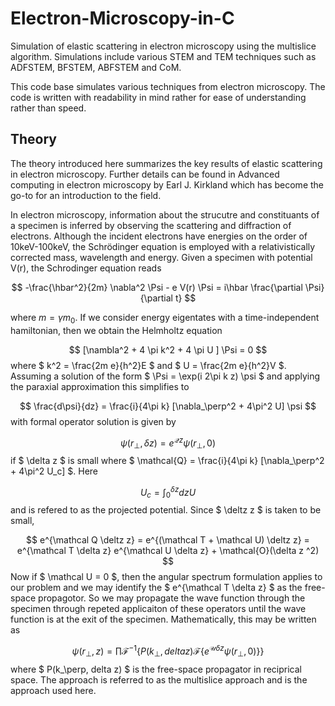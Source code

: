 # Electron-Microscopy-in-C
Simulation of elastic scattering in electron microscopy using the multislice algorithm. Simulations include various STEM and TEM techniques such as ADFSTEM, BFSTEM, ABFSTEM and CoM.

This code base simulates various techniques from electron microscopy. 
The code is written with readability in mind rather for ease of understanding rather than speed.

## Theory
The theory introduced here summarizes the key results of elastic scattering in electron microscopy. Further details can be found in 
Advanced computing in electron microscopy by Earl J. Kirkland which has become the go-to for an introduction to the field.

In electron microscopy, information about the strucutre and constituants of a specimen is inferred by observing the scattering and diffraction of
electrons. Although the incident electrons have energies on the order of 10keV-100keV, the Schrödinger equation is employed with a relativistically 
corrected mass, wavelength and energy.
Given a specimen with potential V(r), the Schrodinger equation reads

$$  -\frac{\hbar^2}{2m} \nabla^2 \Psi - e V(r) \Psi = i\hbar \frac{\partial \Psi}{\partial t} $$

where $m=\gamma m_0$. If we consider energy eigentates with a time-independent hamiltonian, then we obtain the Helmholtz equation

$$ [\nambla^2 + 4 \pi k^2 + 4 \pi U ] \Psi = 0 $$
where $ k^2 = \frac{2m e}{h^2}E $ and $ U = \frac{2m e}{h^2}V $. Assuming a solution of the form $ \Psi = \exp(i 2\pi k z) \psi $ and applying the paraxial approximation this simplifies to

$$ \frac{d\psi}{dz} = \frac{i}{4\pi k} [\nabla_\perp^2 + 4\pi^2 U] \psi  $$
with formal operator solution is given by

$$ \psi(r_\perp, \delta z) = e^{\mathcal{Q} z} \psi(r_\perp, 0)  $$ if $ \delta z $ is small where $ \mathcal{Q} = \frac{i}{4\pi k} [\nabla_\perp^2 + 4\pi^2 U_c]  $. Here 

$$  U_c = \int_0^{\delta z} dz U $$
and is refered to as the projected potential.
Since $ \deltz z $ is taken to be small, 

$$ e^{\mathcal Q \deltz z} = e^{(\mathcal T + \mathcal U) \deltz z} = e^{\mathcal T \delta z} e^{\mathcal U \delta z} + \mathcal{O}(\delta z ^2) $$
Now if $ \mathcal U = 0 $, then the angular spectrum formulation applies to our problem and we may identify the $ e^{\mathcal T \delta z} $ as  the free-space propagotor. So we may propagate the wave function through the specimen through repeted applicaiton of these operators until the wave function is at the exit of the specimen. Mathematically, this may be written as 

$$ \psi(r_\perp, z) = \prod \mathcal F^{-1} \{ P(k_\perp, delta z) \mathcal F\{ e^{\mathcal U \delta z} \psi(r_\perp, 0) \} \} $$
where $ P(k_\perp, delta z) $ is the free-space propagator in reciprical space. The approach is referred to as the multislice approach and is the approach used here.
